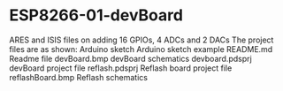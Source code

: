 # ESP8266-01-devBoard
ARES and ISIS files on adding 16 GPIOs, 4 ADCs and 2 DACs
The project files are as shown:
Arduino sketch    Arduino sketch example
README.md         Readme file
devBoard.bmp      devBoard schematics
devboard.pdsprj   devBoard project file
reflash.pdsprj    Reflash board project file
reflashBoard.bmp  Reflash schematics   
